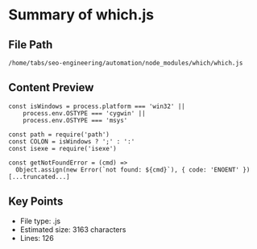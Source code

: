 # Summary of which.js
  
## File Path
`/home/tabs/seo-engineering/automation/node_modules/which/which.js`

## Content Preview
```
const isWindows = process.platform === 'win32' ||
    process.env.OSTYPE === 'cygwin' ||
    process.env.OSTYPE === 'msys'

const path = require('path')
const COLON = isWindows ? ';' : ':'
const isexe = require('isexe')

const getNotFoundError = (cmd) =>
  Object.assign(new Error(`not found: ${cmd}`), { code: 'ENOENT' })
[...truncated...]
```

## Key Points
- File type: .js
- Estimated size: 3163 characters
- Lines: 126
